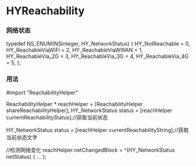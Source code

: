 # HYReachability

### 网络状态

typedef NS_ENUM(NSInteger, HY_NetworkStatus) {
HY_NotReachable = 0,
HY_ReachableViaWiFi = 2,
HY_ReachableViaWWAN = 1,
HY_ReachableVia_2G = 3,
HY_ReachableVia_3G = 4,
HY_ReachableVia_4G = 5,
};


### 用法

#import "ReachabilityHelper"

ReachabilityHelper * reachHelper = [ReachabilityHelper shareReachabilityHelper];
HY_NetworkStatus status = [reachHelper currentReachabilityStatus];//获取当前状态

HY_NetworkStatus status = [reachHelper currentReachabilityString];//获取当前状态文字

//检测网络变化
reachHelper.netChangedBlock = ^(HY_NetworkStatus netStatus) {
    ...
};

